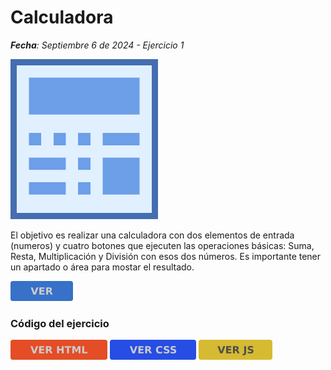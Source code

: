 <style>
g.button{cursor:pointer}
g.button .button-background {fill: #3771c8;}
g.button:hover .button-background {fill: #2ca05a;}
g.button .button-text {fill: #ccc}
g.button:hover .button-text{ fill: #ffffff }
svg.button__html g.button .button-background {fill: #e44d26;}
svg.button__html g.button:hover .button-background {fill: #f16529;}
svg.button__css .button-background {fill: #264de4;}
svg.button__css:hover .button-background {fill: #2965f1;}
svg.button__js .button-background {fill:#d6ba32}
svg.button__js .button:hover .button-background {fill: #ffda3e;}
svg.button__js .button-text {fill:#4d4d4d}
svg.button__js .button:hover .button-text{fill: #1a1a1a}
</style>
</style>

# Calculadora

***Fecha**: Septiembre 6 de 2024 - Ejercicio 1*

<a href="https://chybeat.github.io/TalentoTech-intermedio/001-Calculadora/"><img src="../assets/calculadora.svg" height="256" alt="icono calculadora"></a>

El objetivo es realizar una calculadora con dos elementos de entrada (numeros) y cuatro botones que ejecuten las operaciones básicas: Suma, Resta, Multiplicación y División con esos dos números. Es importante tener un apartado o área para mostar el resultado.

<a href="https://chybeat.github.io/TalentoTech-intermedio/001-Calculadora/">
<svg version="1.1"height="32" viewBox="0 0 100 32" xmlns="http://www.w3.org/2000/svg" alt="boton ver mas"><g class="button"><rect class="button-background" width="100" height="32" ry="3.8403"/><path class="button-text" d="m32.383 10.168h3.0235l3.0937 8.6094 3.0859-8.6094h3.0235l-4.3203 11.664h-3.586zm13.774 0h8.1171v2.2734h-5.1093v2.1719h4.8047v2.2734h-4.8047v2.6719h5.2812v2.2734h-8.289zm15.203 5.1719q0.9453 0 1.3515-0.35156 0.4141-0.35156 0.4141-1.1562 0-0.79687-0.4141-1.1406-0.4062-0.34375-1.3515-0.34375h-1.2656v2.9922zm-1.2656 2.0781v4.4141h-3.0079v-11.664h4.5938q2.3047 0 3.375 0.77344 1.0781 0.77343 1.0781 2.4453 0 1.1562-0.5625 1.8984-0.5547 0.74218-1.6797 1.0938 0.6172 0.14062 1.1016 0.64062 0.4922 0.49219 0.9922 1.5l1.6328 3.3125h-3.2031l-1.4219-2.8984q-0.4297-0.875-0.875-1.1953-0.4375-0.32031-1.1719-0.32031z"/></g></svg></a>

### Código del ejercicio
<a href="https://github.com/chybeat/TalentoTech-intermedio/blob/main/001-Calculadora/index.html"><svg version="1.1" height="32" alt="icono ver código HTML" title="icono ver código HTML" viewBox="0 0 155.11 32" xmlns="http://www.w3.org/2000/svg" class="button__html"><g class="button"><rect class="button-background" width="155.11" height="32" ry="3.8403" fill="#e44d26"/><path class="button-text" d="m32 10.168h3.0234l3.0938 8.6094 3.0859-8.6094h3.0234l-4.3203 11.664h-3.5859zm13.773 0h8.1172v2.2734h-5.1094v2.1719h4.8047v2.2734h-4.8047v2.6719h5.2812v2.2734h-8.2891zm15.203 5.1719q0.94531 0 1.3516-0.35156 0.41406-0.35156 0.41406-1.1562 0-0.79688-0.41406-1.1406-0.40625-0.34375-1.3516-0.34375h-1.2656v2.9922zm-1.2656 2.0781v4.4141h-3.0078v-11.664h4.5938q2.3047 0 3.375 0.77343 1.0781 0.77344 1.0781 2.4453 0 1.1562-0.5625 1.8984-0.55468 0.74219-1.6797 1.0938 0.61718 0.14063 1.1016 0.64063 0.49219 0.49219 0.99219 1.5l1.6328 3.3125h-3.2031l-1.4219-2.8984q-0.42969-0.875-0.875-1.1953-0.4375-0.32031-1.1719-0.32031zm14.883-7.25h3.0078v4.4453h4.4375v-4.4453h3.0078v11.664h-3.0078v-4.9453h-4.4375v4.9453h-3.0078zm12 0h10.75v2.2734h-3.8672v9.3906h-3.0078v-9.3906h-3.875zm12.305 0h3.8281l2.6562 6.2422 2.6719-6.2422h3.8203v11.664h-2.8438v-8.5312l-2.6875 6.2891h-1.9062l-2.6875-6.2891v8.5312h-2.8516zm15.922 0h3.0078v9.3906h5.2813v2.2734h-8.2891z"/></g></svg></a>
<a href="https://github.com/chybeat/TalentoTech-intermedio/blob/main/001-Calculadora/002.Ejercicio-calculadora.css"><svg version="1.1" viewBox="0 0 138 32" xmlns="http://www.w3.org/2000/svg" class="button__css" height="32"><g class="button"><rect class="button-background" width="138" height="32" ry="3.8403"/><path class="button-text" d="m31.84 10.16h3.0234l3.0938 8.6094 3.0859-8.6094h3.0234l-4.3203 11.664h-3.5859zm13.773 0h8.1172v2.2734h-5.1094v2.1719h4.8047v2.2734h-4.8047v2.6719h5.2812v2.2734h-8.2891zm15.203 5.1719q0.94531 0 1.3516-0.35156 0.41406-0.35157 0.41406-1.1562 0-0.79688-0.41406-1.1406-0.40625-0.34375-1.3516-0.34375h-1.2656v2.9922zm-1.2656 2.0781v4.4141h-3.0078v-11.664h4.5938q2.3047 0 3.375 0.77344 1.0781 0.77344 1.0781 2.4453 0 1.1562-0.5625 1.8984-0.55468 0.74219-1.6797 1.0938 0.61718 0.14063 1.1016 0.64063 0.49219 0.49218 0.99219 1.5l1.6328 3.3125h-3.2031l-1.4219-2.8984q-0.42969-0.875-0.875-1.1953-0.4375-0.32032-1.1719-0.32032zm24.133 3.7734q-0.82812 0.42969-1.7266 0.64844t-1.875 0.21875q-2.9141 0-4.6172-1.625-1.7031-1.6328-1.7031-4.4219 0-2.7969 1.7031-4.4219 1.7031-1.6328 4.6172-1.6328 0.97656 0 1.875 0.21875t1.7266 0.64843v2.4141q-0.83593-0.57032-1.6484-0.83594-0.8125-0.26563-1.7109-0.26563-1.6094 0-2.5312 1.0312-0.92188 1.0312-0.92188 2.8438 0 1.8047 0.92188 2.8359 0.92187 1.0312 2.5312 1.0312 0.89844 0 1.7109-0.26562 0.8125-0.26563 1.6484-0.83594zm10.906-10.656v2.4688q-0.96093-0.42969-1.875-0.64844-0.91406-0.21875-1.7266-0.21875-1.0781 0-1.5938 0.29688-0.51562 0.29687-0.51562 0.92187 0 0.46875 0.34375 0.73438 0.35156 0.25781 1.2656 0.44531l1.2812 0.25781q1.9453 0.39063 2.7656 1.1875 0.82031 0.79688 0.82031 2.2656 0 1.9297-1.1484 2.875-1.1406 0.9375-3.4922 0.9375-1.1094 0-2.2266-0.21094t-2.2344-0.625v-2.5391q1.1172 0.59375 2.1562 0.89844 1.0469 0.29687 2.0156 0.29687 0.98438 0 1.5078-0.32812 0.52344-0.32813 0.52344-0.9375 0-0.54688-0.35937-0.84375-0.35157-0.29688-1.4141-0.53125l-1.1641-0.25782q-1.75-0.375-2.5625-1.1953-0.80469-0.82031-0.80469-2.2109 0-1.7422 1.125-2.6797t3.2344-0.9375q0.96094 0 1.9766 0.14843 1.0156 0.14063 2.1016 0.42969zm10.805 0v2.4688q-0.96094-0.42969-1.875-0.64844t-1.7266-0.21875q-1.0781 0-1.5938 0.29688-0.51563 0.29687-0.51563 0.92187 0 0.46875 0.34375 0.73438 0.35157 0.25781 1.2656 0.44531l1.2812 0.25781q1.9453 0.39063 2.7656 1.1875 0.82032 0.79688 0.82032 2.2656 0 1.9297-1.1484 2.875-1.1406 0.9375-3.4922 0.9375-1.1094 0-2.2266-0.21094t-2.2344-0.625v-2.5391q1.1172 0.59375 2.1562 0.89844 1.0469 0.29687 2.0156 0.29687 0.98437 0 1.5078-0.32812 0.52344-0.32813 0.52344-0.9375 0-0.54688-0.35938-0.84375-0.35156-0.29688-1.4141-0.53125l-1.1641-0.25782q-1.75-0.375-2.5625-1.1953-0.80469-0.82031-0.80469-2.2109 0-1.7422 1.125-2.6797t3.2344-0.9375q0.96093 0 1.9766 0.14843 1.0156 0.14063 2.1016 0.42969z" fill="#ccc"/></g></svg></a>
<a href="https://github.com/chybeat/TalentoTech-intermedio/blob/main/001-Calculadora/002.Ejercicio-calculadora.js"><svg version="1.1" viewBox="0 0 118 32" xmlns="http://www.w3.org/2000/svg" height="32" alt="icono ver código JavaScript" class="button__js"><g class="button"><rect class="button-background" width="118" height="32" ry="3.8403"/><path class="button-text" d="m30.285 10.16h3.0234l3.0937 8.6094 3.086-8.6094h3.0234l-4.3203 11.664h-3.5859zm13.773 0h8.1172v2.2734h-5.1094v2.1719h4.8047v2.2734h-4.8047v2.6719h5.2813v2.2734h-8.2891zm15.203 5.1719q0.9453 0 1.3516-0.35156 0.4141-0.35157 0.4141-1.1562 0-0.79688-0.4141-1.1406-0.4063-0.34375-1.3516-0.34375h-1.2656v2.9922zm-1.2656 2.0781v4.4141h-3.0078v-11.664h4.5937q2.3047 0 3.375 0.77344 1.0782 0.77344 1.0782 2.4453 0 1.1562-0.5625 1.8984-0.5547 0.74219-1.6797 1.0938 0.6172 0.14063 1.1015 0.64063 0.4922 0.49218 0.9922 1.5l1.6328 3.3125h-3.2031l-1.4219-2.8984q-0.4296-0.875-0.875-1.1953-0.4375-0.32032-1.1718-0.32032zm14.883-7.25h3.0078v10.531q0 2.1797-1.1875 3.2578-1.1797 1.0781-3.5781 1.0781h-0.6094v-2.2734h0.4688q0.9375 0 1.414-0.52343 0.4844-0.52344 0.4844-1.5391zm14.07 0.36719v2.4688q-0.9609-0.42969-1.875-0.64844-0.914-0.21875-1.7265-0.21875-1.0782 0-1.5938 0.29688-0.5156 0.29687-0.5156 0.92187 0 0.46875 0.3437 0.73438 0.3516 0.25781 1.2657 0.44531l1.2812 0.25781q1.9453 0.39063 2.7656 1.1875 0.8204 0.79688 0.8204 2.2656 0 1.9297-1.1485 2.875-1.1406 0.9375-3.4922 0.9375-1.1093 0-2.2265-0.21094t-2.2344-0.625v-2.5391q1.1172 0.59375 2.1562 0.89844 1.0469 0.29687 2.0157 0.29687 0.9843 0 1.5078-0.32812 0.5234-0.32813 0.5234-0.9375 0-0.54688-0.3594-0.84375-0.3515-0.29688-1.414-0.53125l-1.1641-0.25782q-1.75-0.375-2.5625-1.1953-0.8047-0.82031-0.8047-2.2109 0-1.7422 1.125-2.6797t3.2344-0.9375q0.9609 0 1.9766 0.14843 1.0156 0.14063 2.1015 0.42969z"/></g></svg></a>